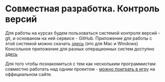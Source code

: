 # Совместная разработка. Контроль версий

Для работы на курсах будем пользоваться системой контроля версий - git, и основаном на ней сервисе - GitHub.
Приложение для работы с этой системой можно скачать [здесь](https://desktop.github.com/) (это для Mac и Windows)
Консольное приложение для разных операционных систем доступно [здесь](https://git-scm.com/downloads)

Для того чтобы познакомиться с тем как нескольким программистам совместно работать над одним проектом - [можно поиграть
в игру](https://try.github.io/levels/1/challenges/1) на оффициальном сайте.


